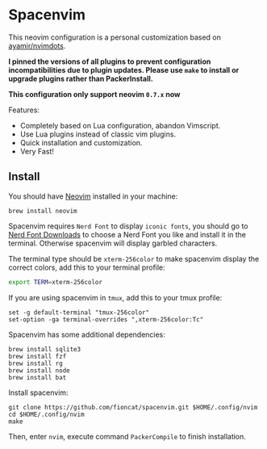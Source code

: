 # Spacenvim

This neovim configuration is a personal customization based on [ayamir/nvimdots](https://github.com/ayamir/nvimdots).

**I pinned the versions of all plugins to prevent configuration incompatibilities due to plugin updates. Please use `make` to install or upgrade plugins rather than PackerInstall.**

**This configuration only support neovim `0.7.x` now**

Features:

- Completely based on Lua configuration, abandon Vimscript.
- Use Lua plugins instead of classic vim plugins.
- Quick installation and customization.
- Very Fast!

## Install

You should have [Neovim](https://neovim.io) installed in your machine:

```shell
brew install neovim
```

Spacenvim requires `Nerd Font` to display `iconic fonts`, you should go to [Nerd Font Downloads](https://www.nerdfonts.com/font-downloads) to choose a Nerd Font you like and install it in the terminal. Otherwise spacenvim will display garbled characters.

The terminal type should be `xterm-256color` to make spacenvim display the correct colors, add this to your terminal profile:

```bash
export TERM=xterm-256color
```

If you are using spacenvim in `tmux`, add this to your tmux profile:

```tmux
set -g default-terminal "tmux-256color"
set-option -ga terminal-overrides ",xterm-256color:Tc"
```

Spacenvim has some additional dependencies:

```shell
brew install sqlite3
brew install fzf
brew install rg
brew install node
brew install bat
```

Install spacenvim:

```shell
git clone https://github.com/fioncat/spacenvim.git $HOME/.config/nvim
cd $HOME/.config/nvim
make
```

Then, enter `nvim`, execute command `PackerCompile` to finish installation.
